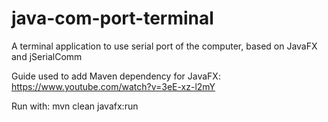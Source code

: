 # java-com-port-terminal
A terminal application to use serial port of the computer, based on JavaFX and jSerialComm

Guide used to add Maven dependency for JavaFX: https://www.youtube.com/watch?v=3eE-xz-l2mY

Run with: mvn clean javafx:run

